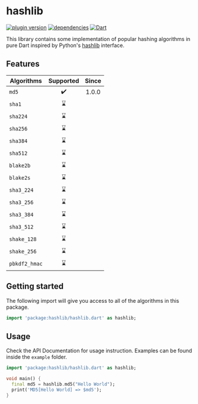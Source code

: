 # hashlib

[![plugin version](https://img.shields.io/pub/v/hashlib?label=pub)](https://pub.dev/packages/hashlib)
[![dependencies](https://img.shields.io/librariesio/release/pub/hashlib?label=dependencies)](https://github.com/dipu-bd/hashlib/-/blob/master/pubspec.yaml)
[![Dart](https://github.com/dipu-bd/hashlib/actions/workflows/dart.yml/badge.svg)](https://github.com/dipu-bd/hashlib/actions/workflows/dart.yml)

This library contains some implementation of popular hashing algorithms in pure Dart inspired by Python's [hashlib](https://docs.python.org/3/library/hashlib.html) interface.

## Features

| Algorithms    | Supported | Since |
| ------------- | :-------: | :---: |
| `md5`         |    ✔️     | 1.0.0 |
| `sha1`        |    ⌛     |       |
| `sha224`      |    ⌛     |       |
| `sha256`      |    ⌛     |       |
| `sha384`      |    ⌛     |       |
| `sha512`      |    ⌛     |       |
| `blake2b`     |    ⌛     |       |
| `blake2s`     |    ⌛     |       |
| `sha3_224`    |    ⌛     |       |
| `sha3_256`    |    ⌛     |       |
| `sha3_384`    |    ⌛     |       |
| `sha3_512`    |    ⌛     |       |
| `shake_128`   |    ⌛     |       |
| `shake_256`   |    ⌛     |       |
| `pbkdf2_hmac` |    ⌛     |       |

## Getting started

The following import will give you access to all of the algorithms in this package.

```dart
import 'package:hashlib/hashlib.dart' as hashlib;
```

## Usage

Check the API Documentation for usage instruction. Examples can be found inside the `example` folder.

```dart
import 'package:hashlib/hashlib.dart' as hashlib;

void main() {
  final md5 = hashlib.md5("Hello World");
  print('MD5[Hello World] => $md5');
}
```

<!-- ## Benchmarks

TBD -->

